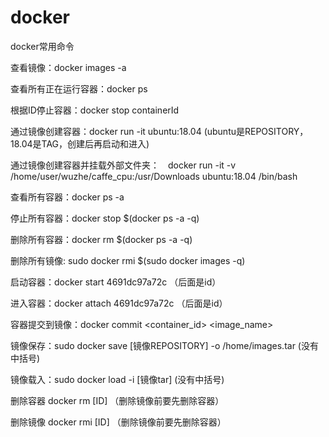 # docker
docker常用命令

查看镜像：docker images -a

查看所有正在运行容器：docker ps 

根据ID停止容器：docker stop containerId

通过镜像创建容器：docker run -it ubuntu:18.04     (ubuntu是REPOSITORY，18.04是TAG，创建后再启动和进入)

通过镜像创建容器并挂载外部文件夹：　docker run -it -v /home/user/wuzhe/caffe_cpu:/usr/Downloads ubuntu:18.04 /bin/bash 

查看所有容器：docker ps -a

停止所有容器：docker stop $(docker ps -a -q)

删除所有容器：docker rm $(docker ps -a -q)

删除所有镜像: sudo docker rmi $(sudo docker images -q)

启动容器：docker start 4691dc97a72c        （后面是id）

进入容器：docker attach 4691dc97a72c       （后面是id）

容器提交到镜像：docker commit <container_id> <image_name>

镜像保存：sudo docker save [镜像REPOSITORY] -o /home/images.tar           (没有中括号)

镜像载入：sudo docker load -i [镜像tar]                                   (没有中括号)

删除容器 docker rm [ID]                 （删除镜像前要先删除容器）

删除镜像 docker rmi [ID]                 （删除镜像前要先删除容器）

